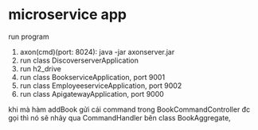 # microservice app
run program
1. axon(cmd)(port: 8024): java -jar axonserver.jar
2. run class DiscoverserverApplication 
3. run h2_drive
4. run class BookserviceApplication, port 9001
5. run class EmployeeserviceApplication, port 9002
6. run class ApigatewayApplication, port 9000


khi mà hàm addBook gửi cái command trong BookCommandController đc gọi thì nó sẽ nhảy qua CommandHandler bên class BookAggregate,